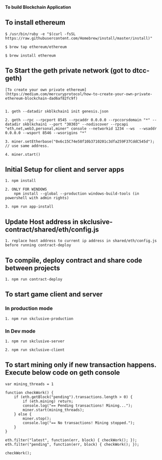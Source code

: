 **To build Blockchain Application**

## To install ethereum

    $ /usr/bin/ruby -e "$(curl -fsSL https://raw.githubusercontent.com/Homebrew/install/master/install)"

    $ brew tap ethereum/ethereum

    $ brew install ethereum

## To Start the geth private network (got to dtcc-geth)

    [To create your own private ethereum](https://medium.com/mercuryprotocol/how-to-create-your-own-private-ethereum-blockchain-dad6af82fc9f)


    1. geth --datadir skblkchain1 init genesis.json

    2. geth --rpc --rpcport 8545 --rpcaddr 0.0.0.0 --rpccorsdomain "*" --datadir skblkchain1 --port "30303" --nodiscover --rpcapi "eth,net,web3,personal,miner" console --networkid 1234 --ws  --wsaddr 0.0.0.0 --wsport 8546 --wsorigins "*"

    3. miner.setEtherbase("0x6c15C74e58f10b3710201c3dfa259F37CddC545d"); // use same address.

    4. miner.start()

## Initial Setup for client and server apps

    1. npm install

    2. ONLY FOR WINDOWS
        npm install --global --production windows-build-tools (in powershell with admin rights)

    3. npm run app-install

## Update Host address in skclusive-contract/shared/eth/config.js

    1. replace host address to current ip address in shared/eth/config.js before running contract-deploy

## To compile, deploy contract and share code between projects

    1. npm run contract-deploy

## To start game client and server 

### In production mode

    1. npm run skclusive-production

### In Dev mode

    1. npm run skclusive-server

    2. npm run skclusive-client

## To start mining only if new transaction happens. Execute below code on geth console

    var mining_threads = 1

    function checkWork() {
        if (eth.getBlock("pending").transactions.length > 0) {
            if (eth.mining) return;
            console.log("== Pending transactions! Mining...");
            miner.start(mining_threads);
        } else {
            miner.stop();
            console.log("== No transactions! Mining stopped.");
        }
    }

    eth.filter("latest", function(err, block) { checkWork(); });
    eth.filter("pending", function(err, block) { checkWork(); });

    checkWork();